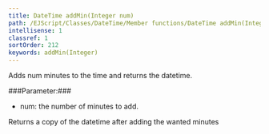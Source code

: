 ```yaml
---
title: DateTime addMin(Integer num)
path: /EJScript/Classes/DateTime/Member functions/DateTime addMin(Integer num)
intellisense: 1
classref: 1
sortOrder: 212
keywords: addMin(Integer)
---
```


Adds num minutes to the time and returns the datetime.



###Parameter:###


 - num: the number of minutes to add.


Returns a copy of the datetime after adding the wanted minutes


